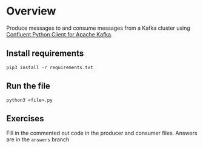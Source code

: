 # Overview
  
Produce messages to and consume messages from a Kafka cluster using [Confluent Python Client for Apache Kafka](https://github.com/confluentinc/confluent-kafka-python).

## Install requirements

`pip3 install -r requirements.txt`

## Run the file

`python3 <file>.py`

## Exercises

Fill in the commented out code in the producer and consumer files. Answers are in the `answers` branch
